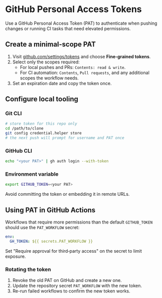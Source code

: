 # GitHub Personal Access Tokens

Use a GitHub Personal Access Token (PAT) to authenticate when pushing changes or running CI tasks that need elevated permissions.

## Create a minimal-scope PAT

1. Visit [github.com/settings/tokens](https://github.com/settings/tokens) and choose **Fine-grained tokens**.
2. Select only the scopes required:
   - For local pushes and PRs: `Contents: read & write`.
   - For CI automation: `Contents`, `Pull requests`, and any additional scopes the workflow needs.
3. Set an expiration date and copy the token once.

## Configure local tooling

### Git CLI

```bash
# store token for this repo only
cd /path/to/clone
git config credential.helper store
# the next push will prompt for username and PAT once
```

### GitHub CLI

```bash
echo "<your PAT>" | gh auth login --with-token
```

### Environment variable

```bash
export GITHUB_TOKEN=<your PAT>
```

Avoid committing the token or embedding it in remote URLs.

## Using PAT in GitHub Actions

Workflows that require more permissions than the default `GITHUB_TOKEN` should use the `PAT_WORKFLOW` secret:

```yaml
env:
  GH_TOKEN: ${{ secrets.PAT_WORKFLOW }}
```

Set "Require approval for third‑party access" on the secret to limit exposure.

### Rotating the token

1. Revoke the old PAT on GitHub and create a new one.
2. Update the repository secret `PAT_WORKFLOW` with the new token.
3. Re-run failed workflows to confirm the new token works.
